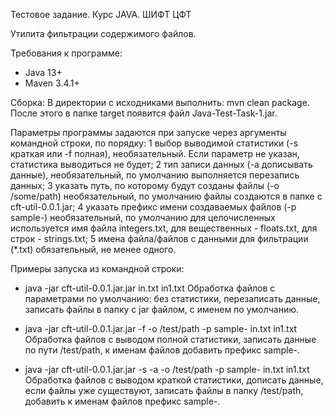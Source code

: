 Тестовое задание. Курс JAVA. ШИФТ ЦФТ

Утилита фильтрации содержимого файлов.

Требования к программе:
- Java 13+
- Maven 3.4.1+

Сборка:
В директории с исходниками выполнить: mvn clean package. После этого в папке target появится файл Java-Test-Task-1.jar.

Параметры программы задаются при запуске через аргументы командной строки, по порядку:
1 выбор выводимой статистики (-s краткая или -f полная), необязательный. Если параметр не указан, статистика выводиться не будет;
2 тип записи данных (-a дописывать данные), необязательный, по умолчанию выполняется перезапись данных;
3 указать путь, по которому будут созданы файлы (-o /some/path) необязательный, по умолчанию файлы создаются в папке с cft-util-0.0.1.jar;
4 указать префикс имени создаваемых файлов (-p sample-) необязательный, по умолчанию для целочисленных используется имя файла integers.txt, для вещественных - floats.txt, для строк - strings.txt;
5 имена файла/файлов с данными для фильтрации (*.txt) обязательный, не менее одного.

Примеры запуска из командной строки:
- java -jar cft-util-0.0.1.jar.jar in.txt in1.txt 
  Обработка файлов с параметрами по умолчанию: без статистики, перезаписать данные, записать файлы в папку с jar файлом, с именем по умолчанию.

- java -jar cft-util-0.0.1.jar.jar -f -o /test/path -p sample- in.txt in1.txt
  Обработка файлов с выводом полной статистики, записать данные по пути /test/path, к именам файлов добавить префикс sample-.

- java -jar cft-util-0.0.1.jar.jar -s -a -o /test/path -p sample- in.txt in1.txt
  Обработка файлов с выводом краткой статистики, дописать данные, если файлы уже существуют, записать файлы в папку /test/path, добавить к именам файлов префикс sample-.